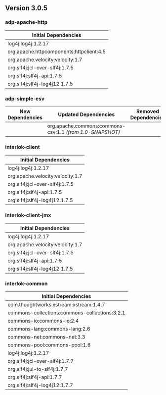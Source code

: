 ## Version 3.0.5 ##

### adp-apache-http ###
| Initial Dependencies |
| -------- |
| log4j:log4j:1.2.17 |
| org.apache.httpcomponents:httpclient:4.5 |
| org.apache.velocity:velocity:1.7 |
| org.slf4j:jcl-over-slf4j:1.7.5 |
| org.slf4j:slf4j-api:1.7.5 |
| org.slf4j:slf4j-log4j12:1.7.5 |

### adp-simple-csv ###
| New Dependencies | Updated Dependencies | Removed Dependencies |
| -------- | -------- | -------- |
|  | org.apache.commons:commons-csv:1.1 *(from 1.0-SNAPSHOT)* |  |

### interlok-client ###
| Initial Dependencies |
| -------- |
| log4j:log4j:1.2.17 |
| org.apache.velocity:velocity:1.7 |
| org.slf4j:jcl-over-slf4j:1.7.5 |
| org.slf4j:slf4j-api:1.7.5 |
| org.slf4j:slf4j-log4j12:1.7.5 |

### interlok-client-jmx ###
| Initial Dependencies |
| -------- |
| log4j:log4j:1.2.17 |
| org.apache.velocity:velocity:1.7 |
| org.slf4j:jcl-over-slf4j:1.7.5 |
| org.slf4j:slf4j-api:1.7.5 |
| org.slf4j:slf4j-log4j12:1.7.5 |

### interlok-common ###
| Initial Dependencies |
| -------- |
| com.thoughtworks.xstream:xstream:1.4.7 |
| commons-collections:commons-collections:3.2.1 |
| commons-io:commons-io:2.4 |
| commons-lang:commons-lang:2.6 |
| commons-net:commons-net:3.3 |
| commons-pool:commons-pool:1.6 |
| log4j:log4j:1.2.17 |
| org.slf4j:jcl-over-slf4j:1.7.7 |
| org.slf4j:jul-to-slf4j:1.7.7 |
| org.slf4j:slf4j-api:1.7.7 |
| org.slf4j:slf4j-log4j12:1.7.7 |
